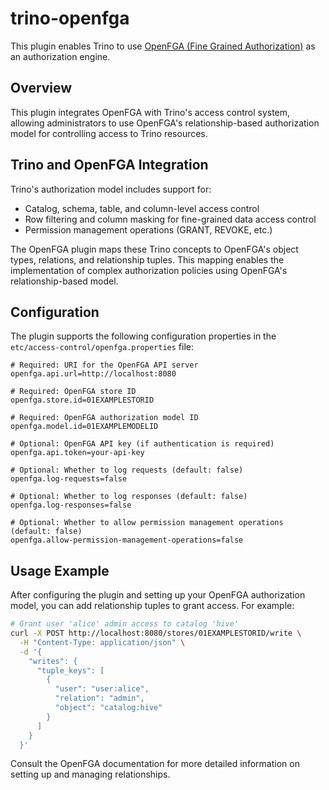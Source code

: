 # trino-openfga

This plugin enables Trino to use [OpenFGA (Fine Grained Authorization)](https://openfga.dev/) as an authorization engine.

## Overview

This plugin integrates OpenFGA with Trino's access control system, allowing administrators to use OpenFGA's relationship-based authorization model for controlling access to Trino resources.

## Trino and OpenFGA Integration

Trino's authorization model includes support for:

- Catalog, schema, table, and column-level access control
- Row filtering and column masking for fine-grained data access control
- Permission management operations (GRANT, REVOKE, etc.)

The OpenFGA plugin maps these Trino concepts to OpenFGA's object types, relations, and relationship tuples. This mapping enables the implementation of complex authorization policies using OpenFGA's relationship-based model.

## Configuration

The plugin supports the following configuration properties in the `etc/access-control/openfga.properties` file:

```properties
# Required: URI for the OpenFGA API server
openfga.api.url=http://localhost:8080

# Required: OpenFGA store ID
openfga.store.id=01EXAMPLESTORID

# Required: OpenFGA authorization model ID
openfga.model.id=01EXAMPLEMODELID

# Optional: OpenFGA API key (if authentication is required)
openfga.api.token=your-api-key

# Optional: Whether to log requests (default: false)
openfga.log-requests=false

# Optional: Whether to log responses (default: false)
openfga.log-responses=false

# Optional: Whether to allow permission management operations (default: false)
openfga.allow-permission-management-operations=false
```

## Usage Example

After configuring the plugin and setting up your OpenFGA authorization model, you can add relationship tuples to grant access. For example:

```bash
# Grant user 'alice' admin access to catalog 'hive'
curl -X POST http://localhost:8080/stores/01EXAMPLESTORID/write \
  -H "Content-Type: application/json" \
  -d '{
    "writes": {
      "tuple_keys": [
        {
          "user": "user:alice",
          "relation": "admin",
          "object": "catalog:hive"
        }
      ]
    }
  }'
```

Consult the OpenFGA documentation for more detailed information on setting up and managing relationships.
